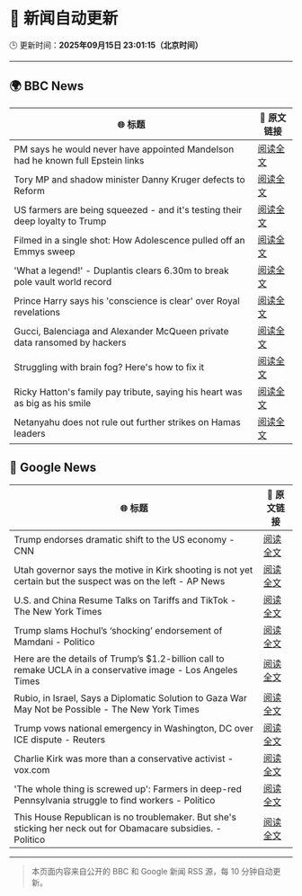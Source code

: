 # 🧠 新闻自动更新

🕒 更新时间：**2025年09月15日 23:01:15（北京时间）**

---

## 🌍 BBC News

| 🌐 标题 | 🔗 原文链接 |
|--------|-------------|
| PM says he would never have appointed Mandelson had he known full Epstein links | [阅读全文](https://www.bbc.com/news/articles/cx25xn2e8zqo?at_medium=RSS&at_campaign=rss) |
| Tory MP and shadow minister Danny Kruger defects to Reform | [阅读全文](https://www.bbc.com/news/articles/ce802dmgnyro?at_medium=RSS&at_campaign=rss) |
| US farmers are being squeezed - and it's testing their deep loyalty to Trump | [阅读全文](https://www.bbc.com/news/articles/cjedvwed1xgo?at_medium=RSS&at_campaign=rss) |
| Filmed in a single shot: How Adolescence pulled off an Emmys sweep | [阅读全文](https://www.bbc.com/news/articles/cd72d98gj58o?at_medium=RSS&at_campaign=rss) |
| 'What a legend!' - Duplantis clears 6.30m to break pole vault world record | [阅读全文](https://www.bbc.com/sport/athletics/videos/c237mlvl845o?at_medium=RSS&at_campaign=rss) |
| Prince Harry says his 'conscience is clear' over Royal revelations | [阅读全文](https://www.bbc.com/news/articles/cg7d27l929mo?at_medium=RSS&at_campaign=rss) |
| Gucci, Balenciaga and Alexander McQueen private data ransomed by hackers | [阅读全文](https://www.bbc.com/news/articles/crl5j8ld615o?at_medium=RSS&at_campaign=rss) |
| Struggling with brain fog? Here's how to fix it | [阅读全文](https://www.bbc.com/news/articles/c87ydw7xdxvo?at_medium=RSS&at_campaign=rss) |
| Ricky Hatton's family pay tribute, saying his heart was as big as his smile | [阅读全文](https://www.bbc.com/sport/boxing/articles/cvg9q28l49no?at_medium=RSS&at_campaign=rss) |
| Netanyahu does not rule out further strikes on Hamas leaders | [阅读全文](https://www.bbc.com/news/articles/czxw4xkxg51o?at_medium=RSS&at_campaign=rss) |

## 📰 Google News

| 🌐 标题 | 🔗 原文链接 |
|--------|-------------|
| Trump endorses dramatic shift to the US economy - CNN | [阅读全文](https://news.google.com/rss/articles/CBMigwFBVV95cUxNUHZhaVNqOWRLaFJpNEtqd21CSjJTeFBHdjQ0SU02MU11ckVXZmdvTE4tWDFvRTE4YWliUUtxOHowYTdEUnhDVlRlUVNGdG1HU2FXNng2cEEyUXMyRjRFYXZWRUpSUlFYRVB2Szd3ZjVVeGRFYTYwVGp6MVh4czMteGIwQQ?oc=5) |
| Utah governor says the motive in Kirk shooting is not yet certain but the suspect was on the left - AP News | [阅读全文](https://news.google.com/rss/articles/CBMioAFBVV95cUxNQ21lVnVGazJQV0MyRy1wbWdzeFRtN3djT0JWQVdvX0xmUWE4b1haLWxnc0VsSFUySVZCSmpPcm1TSVNuM3FQVFlEbnA4V1FXTHVIUTJ1NHVPUXRCb1JRWHNHOHhDaXFBY1dYalBVWVNEMG42SE84dzlhdERCVnZtNWllb3psenVPQmJSMzNMcThpS3V2RTVXUmRKZTdWeGJp?oc=5) |
| U.S. and China Resume Talks on Tariffs and TikTok - The New York Times | [阅读全文](https://news.google.com/rss/articles/CBMiiwFBVV95cUxPVmlSb1cwa1Bxd2VxVng0YnNJNzlLU2tpRVhobEE5YmhHVkRvdlNPdV8tMF9DTk0xVFZOT1FLaWgyaWNaTUZyNnlXTUljYkJSZ0hVLUtXdWIxTGlQT0o0RVVqQ3d5UWZHajlzVUZiR25UakJ1SHIza0JfWXYyUTFjS0RwX29EZXNIODNV?oc=5) |
| Trump slams Hochul’s ‘shocking’ endorsement of Mamdani - Politico | [阅读全文](https://news.google.com/rss/articles/CBMikgFBVV95cUxOQUZHcTJ0T2ZVLTRLVVUxbk1ZcWt6UjM4MzBZSDk5OGR3eURLeXRGd2JMWXFKWmdQYlJONVZyUkQ4VVhVcjd5X0xRN19MRE9YLU1NOTVNbWFuU1BGcTNlNFQ3N2RHZGFOQ01XdktJNGFJdC1KeWpqLWxLSWNuSHZTQjN1dVJqWGxHYmVQMjFLbTA4QQ?oc=5) |
| Here are the details of Trump’s $1.2-billion call to remake UCLA in a conservative image - Los Angeles Times | [阅读全文](https://news.google.com/rss/articles/CBMiwwFBVV95cUxOeEdFU0pNeWFfNUhUZEQtWW5YcVIzVGpVUVVxUmFrVW5Xc2M5RkxsNFA4WXBBQVlFcnZ4Q29VdjItWElBWjB1NjVEb2dlZEZOLVNXUVhWUzVpNWNQcWZzV3JneTNlOWhQZ0Rvd2lPNm5iYXRrN3lFY3pnMzM5QlNFOTZ2NUxBTV80cTluNkN1R2tSekZRdGlJMlpraFBFNmZOQVJGZnh1eTgzWDNBZTVhMzVFOHRsRDJQQThORW1ETXRTT0U?oc=5) |
| Rubio, in Israel, Says a Diplomatic Solution to Gaza War May Not be Possible - The New York Times | [阅读全文](https://news.google.com/rss/articles/CBMijgFBVV95cUxQM1BucmV6ejZDajlmcXRlUGlQeDJZYzlOQnpzbHhUYUpsbHd0YXV2VF9BdmNsWjkyb2c2SlNaTU95ekhmOFFsaG5PVFE4UjBvMTd2eHdOZXhVb3I3RkxJMUozbWZsSHdhZ2c0WnJnLWJjNEVKQk1oOVNkQ2tYRHJZb3VOS0FZOURYNG9ZekVR?oc=5) |
| Trump vows national emergency in Washington, DC over ICE dispute - Reuters | [阅读全文](https://news.google.com/rss/articles/CBMiqAFBVV95cUxOcC0za0RPUVJVSEtVaXVQa3RTOHR2QUhYWnB5eWxBT2JwLUdSdWJYd1VrQ2ozVmVwMGoxcTRYRjl2dFJjVEtlMUNyS1N4NkFwUlctT29ueV9jLVQ4S0VrUFNpY1Rud0tsSzlnbjlJVjJlLWdETE5QcXlhcVNveDNPVTBYakZ4anR0SUIyMWM3Z0hZZkV3V0VrR1lVbFU2ZGhVMm9GcUVZUGg?oc=5) |
| Charlie Kirk was more than a conservative activist - vox.com | [阅读全文](https://news.google.com/rss/articles/CBMiqwFBVV95cUxOZVZpSHYyVGxmSHIwbWxlaDU3NnBXQjVPelRKUnVxWWVpZjVxT3dMN1BSSEQwbHo1ZGttc3UyeHExN0xDdjlpV01GbWI2bmNsVlRvNnFNaUFGemRFbWFmUjZFNk5sb0hJV3JIaXNLa1dWdDRGcWU5bG9sNFJvZ0RnSVB5OGo0Z2dYS1pRQUVYMW1jbldpVFRTeGpLRF85RnBVajFKSGpjaHZuYzg?oc=5) |
| 'The whole thing is screwed up': Farmers in deep-red Pennsylvania struggle to find workers - Politico | [阅读全文](https://news.google.com/rss/articles/CBMiogFBVV95cUxPVjFGb2dCbE1uT3lyb01YMHJYU1FWUXQ5NmdkRjZCemltQ1FKX0RvTm1xZ3hwX1BXcjNrTnRKRnBGV285ZUV0bVpSbnMtTWExYTNFUDktUkQ1ZHMwUFM2WmtwQ0hhdDZkTlkxVzBYVklhNHNSU3A0M0xtTjJFOHoyMFliRU1EcGdsanVpRWNXVkl5WVpkLV81TjNaV25yQjM1Znc?oc=5) |
| This House Republican is no troublemaker. But she's sticking her neck out for Obamacare subsidies. - Politico | [阅读全文](https://news.google.com/rss/articles/CBMie0FVX3lxTE5wRHFEaFdhVkJOUTMxbUc0SVk3UE1hWk8tMjBlWWpjWmwwaHZoVm9hYWVWbXJpSHZuVHliZ1RlNncycFZRN2pXQ3ZlQnQtLXhJTlc0ZDNkYzlXd2lqSkx3ZXJtVUZHUnlZVERMVVBBU2lQMzZ0eUt3dURxaw?oc=5) |

---
> 本页面内容来自公开的 BBC 和 Google 新闻 RSS 源，每 10 分钟自动更新。